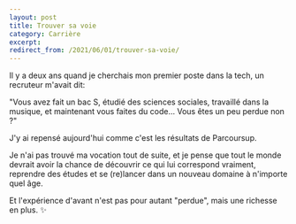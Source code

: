 ```yaml
---
layout: post
title: Trouver sa voie
category: Carrière
excerpt:
redirect_from: /2021/06/01/trouver-sa-voie/
---
```


Il y a deux ans quand je cherchais mon premier poste dans la tech, un recruteur m'avait dit:

"Vous avez fait un bac S, étudié des sciences sociales, travaillé dans la musique, et maintenant vous faites du code... Vous êtes un peu perdue non ?"

J'y ai repensé aujourd'hui comme c'est les résultats de Parcoursup.

Je n'ai pas trouvé ma vocation tout de suite, et je pense que tout le monde devrait avoir la chance de découvrir ce qui lui correspond vraiment, reprendre des études et se (re)lancer dans un nouveau domaine à n'importe quel âge.

Et l'expérience d'avant n'est pas pour autant "perdue", mais une richesse en plus. ✨